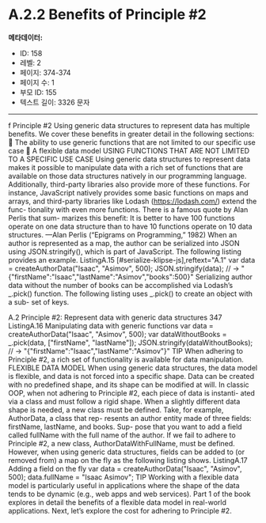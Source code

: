 # A.2.2 Benefits of Principle #2

**메타데이터:**
- ID: 158
- 레벨: 2
- 페이지: 374-374
- 페이지 수: 1
- 부모 ID: 155
- 텍스트 길이: 3326 문자

---

f Principle #2
Using generic data structures to represent data has multiple benefits. We cover these
benefits in greater detail in the following sections:
 The ability to use generic functions that are not limited to our specific use case
 A flexible data model
USING FUNCTIONS THAT ARE NOT LIMITED TO A SPECIFIC USE CASE
Using generic data structures to represent data makes it possible to manipulate data
with a rich set of functions that are available on those data structures natively in our
programming language. Additionally, third-party libraries also provide more of these
functions. For instance, JavaScript natively provides some basic functions on maps and
arrays, and third-party libraries like Lodash (https://lodash.com/) extend the func-
tionality with even more functions. There is a famous quote by Alan Perlis that sum-
marizes this benefit:
It is better to have 100 functions operate on one data structure than to have 10 functions
operate on 10 data structures.
—Alan Perlis (“Epigrams on Programming,” 1982)
When an author is represented as a map, the author can be serialized into JSON
using JSON.stringify(), which is part of JavaScript. The following listing provides
an example.
ListingA.15 [#serialize-klipse-js],reftext="A.1"
var data = createAuthorData("Isaac", "Asimov", 500);
JSON.stringify(data);
// → "{\"firstName\":\"Isaac\",\"lastName\":\"Asimov\",\"books\":500}"
Serializing author data without the number of books can be accomplished via Lodash’s
_.pick() function. The following listing uses _.pick() to create an object with a sub-
set of keys.

A.2 Principle #2: Represent data with generic data structures 347
ListingA.16 Manipulating data with generic functions
var data = createAuthorData("Isaac", "Asimov", 500);
var dataWithoutBooks = _.pick(data, ["firstName", "lastName"]);
JSON.stringify(dataWithoutBooks);
// → "{\"firstName\":\"Isaac\",\"lastName\":\"Asimov\"}"
TIP When adhering to Principle #2, a rich set of functionality is available for data
manipulation.
FLEXIBLE DATA MODEL
When using generic data structures, the data model is flexible, and data is not forced
into a specific shape. Data can be created with no predefined shape, and its shape can
be modified at will.
In classic OOP, when not adhering to Principle #2, each piece of data is instanti-
ated via a class and must follow a rigid shape. When a slightly different data shape is
needed, a new class must be defined. Take, for example, AuthorData, a class that rep-
resents an author entity made of three fields: firstName, lastName, and books. Sup-
pose that you want to add a field called fullName with the full name of the author. If
we fail to adhere to Principle #2, a new class, AuthorDataWithFullName, must be
defined. However, when using generic data structures, fields can be added to (or
removed from) a map on the fly as the following listing shows.
ListingA.17 Adding a field on the fly
var data = createAuthorData("Isaac", "Asimov", 500);
data.fullName = "Isaac Asimov";
TIP Working with a flexible data model is particularly useful in applications where
the shape of the data tends to be dynamic (e.g., web apps and web services).
Part 1 of the book explores in detail the benefits of a flexible data model in real-world
applications. Next, let’s explore the cost for adhering to Principle #2.